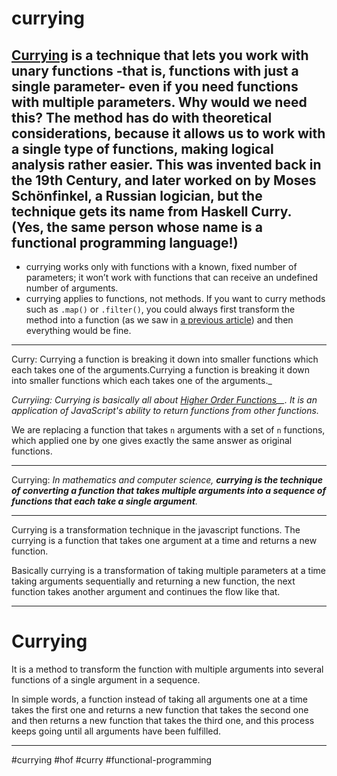 # currying
## [Currying](https://en.wikipedia.org/wiki/Currying) is a technique that lets you work with unary functions -that is, functions with just a single parameter- even if you need functions with multiple parameters. Why would we need this? The method has do with theoretical considerations, because it allows us to work with a single type of functions, making logical analysis rather easier. This was invented back in the 19th Century, and later worked on by Moses Schönfinkel, a Russian logician, but the technique gets its name from Haskell Curry. (Yes, the same person whose name is a functional programming language!)

-   currying works only with functions with a known, fixed number of parameters; it won’t work with functions that can receive an undefined number of arguments.
-   currying applies to functions, not methods. If you want to curry methods such as `.map()` or `.filter()`, you could always first transform the method into a function (as we saw in [a previous article](https://blog.openreplay.com/forever-functional-from-methods-to-functions-and-back)) and then everything would be fine.
<hr>
Curry: Currying a function is breaking it down into smaller functions which each takes one of the arguments.Currying a function is breaking it down into smaller functions which each takes one of the arguments._

  

_Curryiing:_ _Currying is basically all about_ _[Higher Order Functions](https://dev.to/kozlovzxc/js-interview-in-2-minutes-higher-order-functions-38kb)__. It is an application of JavaScript's ability to return functions from other functions._

We are replacing a function that takes `n` arguments with a set of `n` functions, which applied one by one gives exactly the same answer as original functions.
***
Currying: _In mathematics and computer science,_ **_**currying is the technique of converting a function that takes multiple arguments into a sequence of functions that each take a single argument**_**_._
***
Currying is a transformation technique in the javascript functions. The currying is a function that takes one argument at a time and returns a new function.

Basically currying is a transformation of taking multiple parameters at a time taking arguments sequentially and returning a new function, the next function takes another argument and continues the flow like that.
***
# Currying

It is a method to transform the function with multiple arguments into several functions of a single argument in a sequence.

In simple words, a function instead of taking all arguments one at a time takes the first one and returns a new function that takes the second one and then returns a new function that takes the third one, and this process keeps going until all arguments have been fulfilled.
***


#currying
 #hof
 #curry 
 #functional-programming
 
 